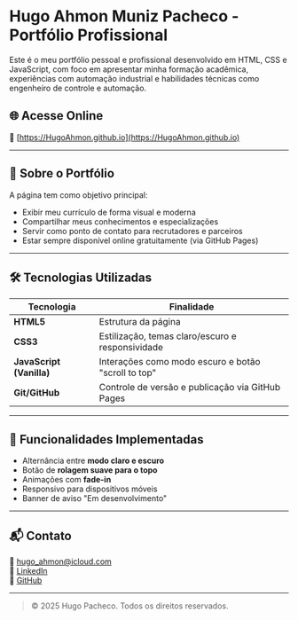 # Hugo Ahmon Muniz Pacheco - Portfólio Profissional

Este é o meu portfólio pessoal e profissional desenvolvido em HTML, CSS e JavaScript, com foco em apresentar minha formação acadêmica, experiências com automação industrial e habilidades técnicas como engenheiro de controle e automação.

## 🌐 Acesse Online

📍 [https://HugoAhmon.github.io](https://HugoAhmon.github.io)

---

## 🧠 Sobre o Portfólio

A página tem como objetivo principal:

- Exibir meu currículo de forma visual e moderna
- Compartilhar meus conhecimentos e especializações
- Servir como ponto de contato para recrutadores e parceiros
- Estar sempre disponível online gratuitamente (via GitHub Pages)

---

## 🛠️ Tecnologias Utilizadas

| Tecnologia | Finalidade |
|------------|------------|
| **HTML5**  | Estrutura da página |
| **CSS3**   | Estilização, temas claro/escuro e responsividade |
| **JavaScript (Vanilla)** | Interações como modo escuro e botão "scroll to top" |
| **Git/GitHub** | Controle de versão e publicação via GitHub Pages |

---

## 🚀 Funcionalidades Implementadas

- Alternância entre **modo claro e escuro**
- Botão de **rolagem suave para o topo**
- Animações com **fade-in**
- Responsivo para dispositivos móveis
- Banner de aviso "Em desenvolvimento"

---

## 📬 Contato

📧 hugo_ahmon@icloud.com  
🔗 [LinkedIn](https://www.linkedin.com/in/hugo-ahmon-muniz-pacheco/)  
🐙 [GitHub](https://github.com/HugoAhmon)

---

> © 2025 Hugo Pacheco. Todos os direitos reservados.
